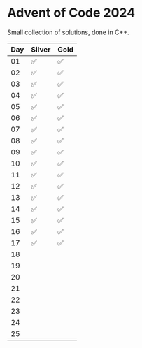 # Advent of Code 2024

Small collection of solutions, done in C++.

| Day |       Silver       |        Gold        |
|-----|--------------------|--------------------|
|  01 | :white_check_mark: | :white_check_mark: |
|  02 | :white_check_mark: | :white_check_mark: |
|  03 | :white_check_mark: | :white_check_mark: |
|  04 | :white_check_mark: | :white_check_mark: |
|  05 | :white_check_mark: | :white_check_mark: |
|  06 | :white_check_mark: | :white_check_mark: |
|  07 | :white_check_mark: | :white_check_mark: |
|  08 | :white_check_mark: | :white_check_mark: |
|  09 | :white_check_mark: | :white_check_mark: |
|  10 | :white_check_mark: | :white_check_mark: |
|  11 | :white_check_mark: | :white_check_mark: |
|  12 | :white_check_mark: | :white_check_mark: |
|  13 | :white_check_mark: | :white_check_mark: |
|  14 | :white_check_mark: | :white_check_mark: |
|  15 | :white_check_mark: | :white_check_mark: |
|  16 | :white_check_mark: | :white_check_mark: |
|  17 | :white_check_mark: | :white_check_mark: |
|  18 |                    |                    |
|  19 |                    |                    |
|  20 |                    |                    |
|  21 |                    |                    |
|  22 |                    |                    |
|  23 |                    |                    |
|  24 |                    |                    |
|  25 |                    |                    |
